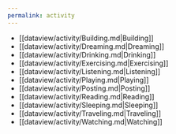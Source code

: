 ```yaml
---
permalink: activity
---
```



- [[dataview/activity/Building.md|Building]]
- [[dataview/activity/Dreaming.md|Dreaming]]
- [[dataview/activity/Drinking.md|Drinking]]
- [[dataview/activity/Exercising.md|Exercising]]
- [[dataview/activity/Listening.md|Listening]]
- [[dataview/activity/Playing.md|Playing]]
- [[dataview/activity/Posting.md|Posting]]
- [[dataview/activity/Reading.md|Reading]]
- [[dataview/activity/Sleeping.md|Sleeping]]
- [[dataview/activity/Traveling.md|Traveling]]
- [[dataview/activity/Watching.md|Watching]]
